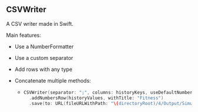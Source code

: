 ## CSVWriter

A CSV writer made in Swift.

Main features:

* Use a NumberFormatter

* Use a custom separator

* Add rows with any type

* Concatenate multiple methods:

  * ```swift
    CSVWriter(separator: ";", columns: historyKeys, useDefaultNumberFormatter: true)
      .addNumbersRow(historyValues, withTitle: "Fitness")
      .save(to: URL(fileURLWithPath: "\(directoryRoot)/4/Output/SimulatedAnnealing-3.csv"))
    ```

    
